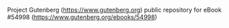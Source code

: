 Project Gutenberg (https://www.gutenberg.org) public repository for
eBook #54998 (https://www.gutenberg.org/ebooks/54998)
